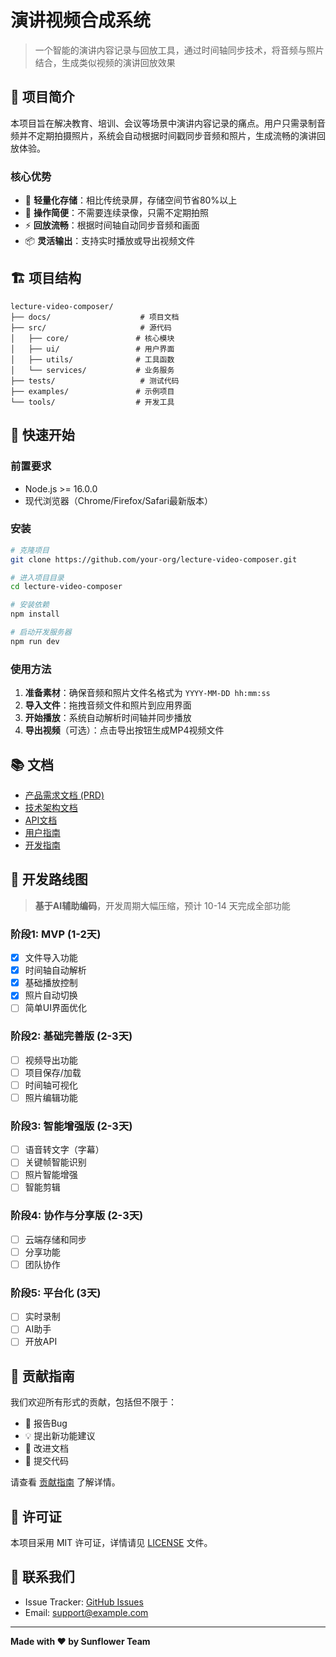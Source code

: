 # 演讲视频合成系统

> 一个智能的演讲内容记录与回放工具，通过时间轴同步技术，将音频与照片结合，生成类似视频的演讲回放效果

## 📖 项目简介

本项目旨在解决教育、培训、会议等场景中演讲内容记录的痛点。用户只需录制音频并不定期拍摄照片，系统会自动根据时间戳同步音频和照片，生成流畅的演讲回放体验。

### 核心优势

- 🎯 **轻量化存储**：相比传统录屏，存储空间节省80%以上
- 🚀 **操作简便**：不需要连续录像，只需不定期拍照
- ⚡ **回放流畅**：根据时间轴自动同步音频和画面
- 📦 **灵活输出**：支持实时播放或导出视频文件

## 🏗️ 项目结构

```
lecture-video-composer/
├── docs/                    # 项目文档
├── src/                     # 源代码
│   ├── core/               # 核心模块
│   ├── ui/                 # 用户界面
│   ├── utils/              # 工具函数
│   └── services/           # 业务服务
├── tests/                   # 测试代码
├── examples/               # 示例项目
└── tools/                  # 开发工具
```

## 🚀 快速开始

### 前置要求

- Node.js >= 16.0.0
- 现代浏览器（Chrome/Firefox/Safari最新版本）

### 安装

```bash
# 克隆项目
git clone https://github.com/your-org/lecture-video-composer.git

# 进入项目目录
cd lecture-video-composer

# 安装依赖
npm install

# 启动开发服务器
npm run dev
```

### 使用方法

1. **准备素材**：确保音频和照片文件名格式为 `YYYY-MM-DD hh:mm:ss`
2. **导入文件**：拖拽音频文件和照片到应用界面
3. **开始播放**：系统自动解析时间轴并同步播放
4. **导出视频**（可选）：点击导出按钮生成MP4视频文件

## 📚 文档

- [产品需求文档 (PRD)](./docs/PRD_演讲视频合成系统.md)
- [技术架构文档](./docs/architecture/README.md)
- [API文档](./docs/api/README.md)
- [用户指南](./docs/user-guide/README.md)
- [开发指南](./docs/development/README.md)

## 🎯 开发路线图

> **基于AI辅助编码**，开发周期大幅压缩，预计 10-14 天完成全部功能

### 阶段1: MVP (1-2天)
- [x] 文件导入功能
- [x] 时间轴自动解析
- [x] 基础播放控制
- [x] 照片自动切换
- [ ] 简单UI界面优化

### 阶段2: 基础完善版 (2-3天)
- [ ] 视频导出功能
- [ ] 项目保存/加载
- [ ] 时间轴可视化
- [ ] 照片编辑功能

### 阶段3: 智能增强版 (2-3天)
- [ ] 语音转文字（字幕）
- [ ] 关键帧智能识别
- [ ] 照片智能增强
- [ ] 智能剪辑

### 阶段4: 协作与分享版 (2-3天)
- [ ] 云端存储和同步
- [ ] 分享功能
- [ ] 团队协作

### 阶段5: 平台化 (3天)
- [ ] 实时录制
- [ ] AI助手
- [ ] 开放API

## 🤝 贡献指南

我们欢迎所有形式的贡献，包括但不限于：

- 🐛 报告Bug
- 💡 提出新功能建议
- 📝 改进文档
- 🔧 提交代码

请查看 [贡献指南](./docs/CONTRIBUTING.md) 了解详情。

## 📄 许可证

本项目采用 MIT 许可证，详情请见 [LICENSE](./LICENSE) 文件。

## 📧 联系我们

- Issue Tracker: [GitHub Issues](https://github.com/your-org/lecture-video-composer/issues)
- Email: support@example.com

---

**Made with ❤️ by Sunflower Team**
